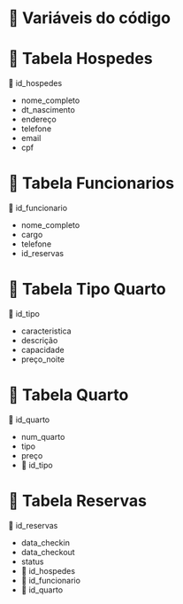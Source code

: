 # 📍 Variáveis do código


<h1> 👤  Tabela Hospedes  </h1>

🔑 id_hospedes 
- nome_completo 
- dt_nascimento 
- endereço
- telefone
- email 
- cpf 

<h1> 👤  Tabela Funcionarios  </h1>

🔑 id_funcionario
- nome_completo 
- cargo 
- telefone
- id_reservas 
	

<h1> 👤  Tabela Tipo Quarto  </h1>

🔑 id_tipo 
- caracteristica 
- descrição 
- capacidade 
- preço_noite 
	
<h1> 👤  Tabela Quarto  </h1>

🔑 id_quarto 
- num_quarto
- tipo 
- preço 
- 🔑 id_tipo 

<h1> 👤  Tabela Reservas  </h1>
	
🔑 id_reservas
- data_checkin 
- data_checkout
- status 
- 🔑 id_hospedes 
- 🔑 id_funcionario 
- 🔑 id_quarto 
